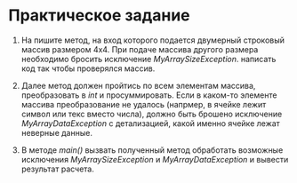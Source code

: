 # Практическое задание
1.	На пишите метод, на вход которого подается двумерный строковый массив размером 4х4. При подаче массива другого размера необходимо бросить исключение _MyArraySizeException_. написать код так чтобы проверялся массив.

2.	Далее метод должен пройтись по всем элементам массива, преобразовать в _int_ и просуммировать. Если в каком-то элементе массива преобразование не удалось (напрмер, в ячейке лежит символ или текс вместо числа), должно быть брошено исключение _MyArrayDataException_ с детализацией, какой именно ячейке лежат неверные данные.

3.	В методе _main()_ вызвать полученный метод обработать возможные исключения _MyArraySizeException_  и _MyArrayDataException_ и вывести результат расчета.
